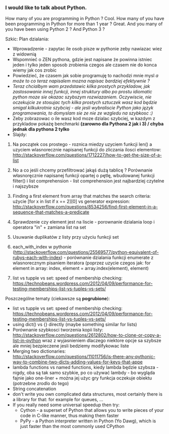### I would like to talk about Python.
How many of you are programming in Python ?
Cool. How many of you have been programming in Python for more than 1 year ?
Great. And you many of you have been using Python 2 ? And Python 3 ?


Szkic:
Plan dzialania:
* Wprowadzenie - zapytac ile osob pisze w pythonie zeby nawiazac wiez z widownią
* Wspomnieć o ZEN pythona, gdzie jest napisane że powinna istniec jeden i tylko jeden sposob zrobienia czegos ale czasem nie do konca wiemy jak cos zrobic
* Powiedzieć, że czasem jak sobie programuję to nachodzi mnie mysl _a może to co teraz napisalem mozna napisac bardziej efektywnie ?_
* _Teraz chcialbym wam przedstawic kilka prostych przykladow, jak zastosowanie innej funkcji, innej struktury albo po prostu idiomatic python moze sie okazac szybszym rozwiazaniem. Oczywiscie, nie oczekujcie ze stosujac tych kilka prostych sztuczek wasz kod będzie smigal kilkukrotnie szybciej - ale jesli wybraliscie Python jako język programowania, to domyslam sie ze nie ze wzgledu na szybkosc :)_
* Zeby zobrazowac o ile wasz kod moze dzialac szybciej, w kazdym z przykladow pokażę benchmarki **(zarowno dla Pythona 2 jak i 3) / chyba jednak dla pythona 2 tylko**
* Slajdy:
1. Na początek cos prostego - roznica miedzy uzyciem funkcji len() a uzyciem wlasnorecznie napisanej funkcji do zliczania ilosci elementow: http://stackoverflow.com/questions/1712227/how-to-get-the-size-of-a-list
2. No a co jeśli chcemy przefiltrować jakąś dużą tablicę ? Porównanie własnoręcznie napisanej funkcji opartej o pętlę, wbudowanej funkcji filter() i list comprehension - list comprehension jest najbardziej czytelne i najszybsze
3. Finding a first element from array that matches the search criteria: użycie [for x in list if x == 2][0] vs generator expression: http://stackoverflow.com/questions/8534256/find-first-element-in-a-sequence-that-matches-a-predicate
4. Sprawdzenie czy element jest na liscie - porownanie dzialania loop i operatora "in" + zamiana list na set

5. Usuwanie duplikatów z listy przy użyciu funkcji set

6. each_with_index w pythonie (http://stackoverflow.com/questions/25569577/python-equivalent-of-rubys-each-with-index) - porównanie dzialania funkcji enumerate z wlasnorecznym pisaniem iteratora (poprzez uzycie czegos jak:
for element in array:
    index, element = array.index(element), element)
7. list vs tupple vs set: speed of membership checking: https://technobeans.wordpress.com/2012/04/09/performance-for-testing-memberships-list-vs-tuples-vs-sets/

Poszczególne tematy (ciekawsze są **pogrubione**):
* list vs tupple vs set: speed of membership checking: https://technobeans.wordpress.com/2012/04/09/performance-for-testing-memberships-list-vs-tuples-vs-sets/
* using dict() vs {} directly (maybe something similar for lists)
* Porównanie szybkosci tworzenia kopii listy: http://stackoverflow.com/questions/2612802/how-to-clone-or-copy-a-list-in-python wraz z wyjasnieniem dlaczego niektore opcje sa szybsze ale mniej bezpieczene jesli bedziemy modifykowac liste
* Merging two dictionaries: http://stackoverflow.com/questions/11011756/is-there-any-pythonic-way-to-combine-two-dicts-adding-values-for-keys-that-appe
* lambda functions vs named functions, kiedy lambda będzie szybsza - nigdy, oba są tak samo szybkie, po co używać lambdy - bo wygląda fajnie jako one-liner + można jej użyc gry funkcja oczekuje obiektu (potrzebne zrodlo do tego)
* String concatenation
* don't write you own complicated data structures, most certainly there is a library for that: for example for queues, ...
* If you really need some universal speedup then try:
  * Cython - a superset of Python that allows you to write pieces of your code in C-like manner, thus making them faster
  * PyPy - a Python interpreter written in Python (Yo Dawg), which is just faster than the most commonly used CPython